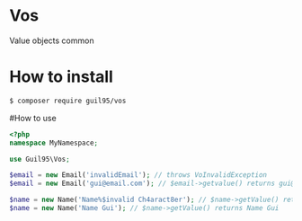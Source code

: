 # Vos
Value objects common

# How to install
```bash
$ composer require guil95/vos
```

#How to use
```php 
<?php
namespace MyNamespace;

use Guil95\Vos;

$email = new Email('invalidEmail'); // throws VoInvalidException
$email = new Email('gui@email.com'); // $email->getvalue() returns gui@email.com

$name = new Name('Name%$invalid Ch4aract8er'); // $name->getValue() returns Nameinvalid Character
$name = new Name('Name Gui'); // $name->getValue() returns Name Gui
```